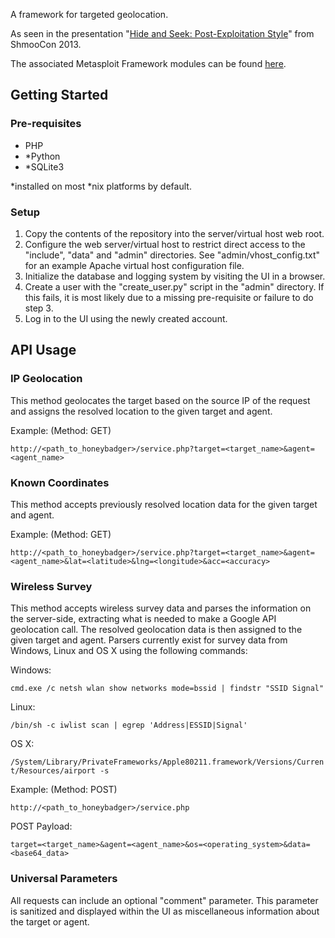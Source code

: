 A framework for targeted geolocation.

As seen in the presentation "[Hide and Seek: Post-Exploitation Style](http://lanmaster53.com/talks/#shmoocon2013)" from ShmooCon 2013.

The associated Metasploit Framework modules can be found [here](https://github.com/v10l3nt/metasploit-framework/tree/master/modules/auxiliary/badger).

## Getting Started

### Pre-requisites

* PHP
* \*Python
* \*SQLite3

\*installed on most *nix platforms by default.

### Setup

1. Copy the contents of the repository into the server/virtual host web root.
2. Configure the web server/virtual host to restrict direct access to the "include", "data" and "admin" directories. See "admin/vhost_config.txt" for an example Apache virtual host configuration file.
3. Initialize the database and logging system by visiting the UI in a browser.
4. Create a user with the "create_user.py" script in the "admin" directory. If this fails, it is most likely due to a missing pre-requisite or failure to do step 3.
5. Log in to the UI using the newly created account.

## API Usage

### IP Geolocation

This method geolocates the target based on the source IP of the request and assigns the resolved location to the given target and agent.

Example: (Method: GET)

```http://<path_to_honeybadger>/service.php?target=<target_name>&agent=<agent_name>```

### Known Coordinates

This method accepts previously resolved location data for the given target and agent.

Example: (Method: GET)

```http://<path_to_honeybadger>/service.php?target=<target_name>&agent=<agent_name>&lat=<latitude>&lng=<longitude>&acc=<accuracy>```

### Wireless Survey

This method accepts wireless survey data and parses the information on the server-side, extracting what is needed to make a Google API geolocation call. The resolved geolocation data is then assigned to the given target and agent. Parsers currently exist for survey data from Windows, Linux and OS X using the following commands:

Windows:

```cmd.exe /c netsh wlan show networks mode=bssid | findstr "SSID Signal"```

Linux:

```/bin/sh -c iwlist scan | egrep 'Address|ESSID|Signal'```

OS X:

```/System/Library/PrivateFrameworks/Apple80211.framework/Versions/Current/Resources/airport -s```

Example: (Method: POST)

```http://<path_to_honeybadger>/service.php```

POST Payload:

```target=<target_name>&agent=<agent_name>&os=<operating_system>&data=<base64_data>```

### Universal Parameters

All requests can include an optional "comment" parameter. This parameter is sanitized and displayed within the UI as miscellaneous information about the target or agent.
